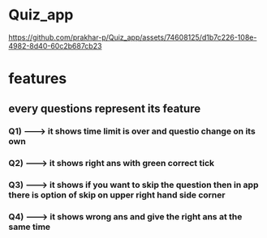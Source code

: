 # Quiz_app

https://github.com/prakhar-p/Quiz_app/assets/74608125/d1b7c226-108e-4982-8d40-60c2b687cb23

# features
## every questions represent its feature
### Q1) ---> it shows time limit is over and questio change on its own
### Q2) ---> it shows right ans with green correct tick
### Q3) ---> it shows if you want to skip the question then in app there is option of skip on upper right hand side corner
### Q4) ---> it shows wrong ans  and give the right ans at the same time
